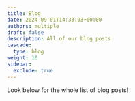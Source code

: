 ```yaml
---
title: Blog
date: 2024-09-01T14:33:03+00:00
authors: multiple
draft: false
description: All of our blog posts
cascade:
  type: blog
weight: 10
sidebar: 
  exclude: true
---
```


Look below for the whole list of blog posts! 
